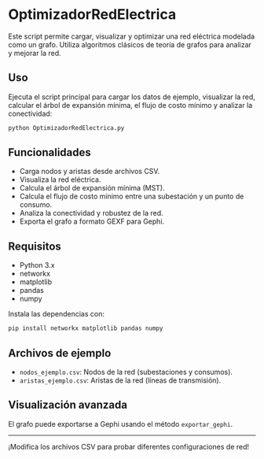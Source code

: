 # OptimizadorRedElectrica

Este script permite cargar, visualizar y optimizar una red eléctrica modelada como un grafo. Utiliza algoritmos clásicos de teoría de grafos para analizar y mejorar la red.

## Uso

Ejecuta el script principal para cargar los datos de ejemplo, visualizar la red, calcular el árbol de expansión mínima, el flujo de costo mínimo y analizar la conectividad:

```bash
python OptimizadorRedElectrica.py
```

## Funcionalidades

- Carga nodos y aristas desde archivos CSV.
- Visualiza la red eléctrica.
- Calcula el árbol de expansión mínima (MST).
- Calcula el flujo de costo mínimo entre una subestación y un punto de consumo.
- Analiza la conectividad y robustez de la red.
- Exporta el grafo a formato GEXF para Gephi.

## Requisitos

- Python 3.x
- networkx
- matplotlib
- pandas
- numpy

Instala las dependencias con:

```bash
pip install networkx matplotlib pandas numpy
```

## Archivos de ejemplo

- `nodos_ejemplo.csv`: Nodos de la red (subestaciones y consumos).
- `aristas_ejemplo.csv`: Aristas de la red (líneas de transmisión).

## Visualización avanzada

El grafo puede exportarse a Gephi usando el método `exportar_gephi`.

---

¡Modifica los archivos CSV para probar diferentes configuraciones de red!